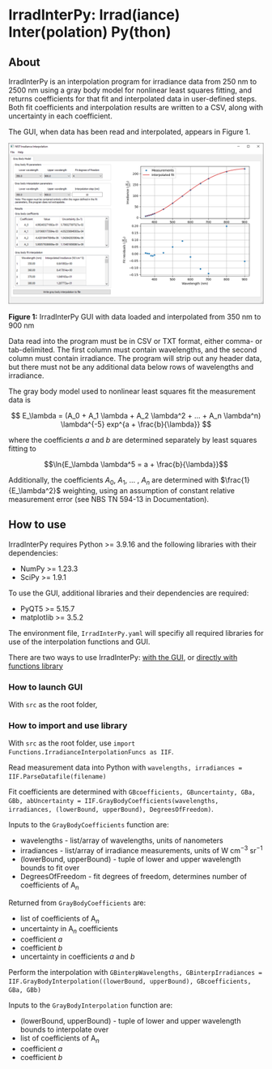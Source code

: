 # IrradInterPy: Irrad(iance) Inter(polation) Py(thon)
## About
IrradInterPy is an interpolation program for irradiance data from 250 nm to 2500 nm using a gray body model for nonlinear least squares fitting, and returns coefficients for that fit and interpolated data in user-defined steps. Both fit coefficients and interpolation results are written to a CSV, along with uncertainty in each coefficient.

The GUI, when data has been read and interpolated, appears in Figure 1.

<p align="center">
    <img src=images/Main-350to900.png>
    <figcaption><b>Figure 1:</b> IrradInterPy GUI with data loaded and interpolated from 350 nm to 900 nm</figcaption>
</p>

Data read into the program must be in CSV or TXT format, either comma- or tab-delimited. The first column must contain wavelengths, and the second column must contain irradiance. The program will strip out any header data, but there must not be any additional data below rows of wavelengths and irradiance.

The gray body model used to nonlinear least squares fit the measurement data is 

 $$ E_\lambda = (A_0 + A_1 \lambda + A_2 \lambda^2 + ... + A_n \lambda^n) \lambda^{-5} exp^{a + \frac{b}{\lambda}} $$

where the coefficients $a$ and $b$ are determined separately by least squares fitting to

$$\ln{E_\lambda \lambda^5 = a + \frac{b}{\lambda}}$$

Additionally, the coefficients $A_0$, $A_1$, ... , $A_n$ are determined with $\frac{1}{E_\lambda^2}$ weighting, using an assumption of constant relative measurement error (see NBS TN 594-13 in Documentation).

## How to use
IrradInterPy requires Python >= 3.9.16 and the following libraries with their dependencies:
* NumPy >= 1.23.3
* SciPy >= 1.9.1

To use the GUI, additional libraries and their dependencies are required:
* PyQT5 >= 5.15.7
* matplotlib >= 3.5.2

The environment file, `IrradInterPy.yaml` will specifiy all required libraries for use of the interpolation functions and GUI.

There are two ways to use IrradInterPy: [with the GUI](#LaunchGUI), or [directly with functions library](#UseLibrary)

### How to launch GUI <a class="anchor" id=LaunchGUI></a>
With `src` as the root folder, 

### How to import and use library <a class="anchor" id=UseLibrary></a>
With `src` as the root folder, use `import Functions.IrradianceInterpolationFuncs as IIF`. 

Read measurement data into Python with `wavelengths, irradiances = IIF.ParseDatafile(filename)`

Fit coefficients are determined with `GBcoefficients, GBuncertainty, GBa, GBb, abUncertainty = IIF.GrayBodyCoefficients(wavelengths, irradiances, (lowerBound, upperBound), DegreesOfFreedom)`. 

Inputs to the `GrayBodyCoefficients` function are:
* wavelengths - list/array of wavelengths, units of nanometers
* irradiances - list/array of irradiance measurements, units of W cm$^{-3}$ sr$^{-1}$
* (lowerBound, upperBound) - tuple of lower and upper wavelength bounds to fit over
* DegreesOfFreedom - fit degrees of freedom, determines number of coefficients of A$_n$

Returned from `GrayBodyCoefficients` are:
* list of coefficients of A$_n$
* uncertainty in A$_n$ coefficients
* coefficient $a$
* coefficient $b$
* uncertainty in coefficients $a$ and $b$

Perform the interpolation with `GBinterpWavelengths, GBinterpIrradiances = IIF.GrayBodyInterpolation((lowerBound, upperBound), GBcoefficients, GBa, GBb)`

Inputs to the `GrayBodyInterpolation` function are:
* (lowerBound, upperBound) - tuple of lower and upper wavelength bounds to interpolate over
 * list of coefficients of A$_n$
 * coefficient $a$
 * coefficient $b$